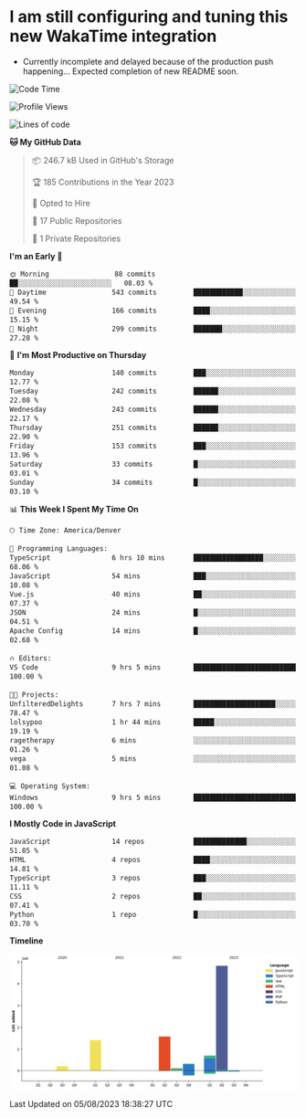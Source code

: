 # I am still configuring and tuning this new WakaTime integration
- Currently incomplete and delayed because of the production push happening... Expected completion of new README soon.
<!--START_SECTION:waka-->
![Code Time](http://img.shields.io/badge/Code%20Time-292%20hrs%2016%20mins-blue)

![Profile Views](http://img.shields.io/badge/Profile%20Views-0-blue)

![Lines of code](https://img.shields.io/badge/From%20Hello%20World%20I%27ve%20Written-9.2%20million%20lines%20of%20code-blue)

**🐱 My GitHub Data** 

> 📦 246.7 kB Used in GitHub's Storage 
 > 
> 🏆 185 Contributions in the Year 2023
 > 
> 💼 Opted to Hire
 > 
> 📜 17 Public Repositories 
 > 
> 🔑 1 Private Repositories 
 > 
**I'm an Early 🐤** 

```text
🌞 Morning                88 commits          ██░░░░░░░░░░░░░░░░░░░░░░░   08.03 % 
🌆 Daytime                543 commits         ████████████░░░░░░░░░░░░░   49.54 % 
🌃 Evening                166 commits         ████░░░░░░░░░░░░░░░░░░░░░   15.15 % 
🌙 Night                  299 commits         ███████░░░░░░░░░░░░░░░░░░   27.28 % 
```
📅 **I'm Most Productive on Thursday** 

```text
Monday                   140 commits         ███░░░░░░░░░░░░░░░░░░░░░░   12.77 % 
Tuesday                  242 commits         ██████░░░░░░░░░░░░░░░░░░░   22.08 % 
Wednesday                243 commits         ██████░░░░░░░░░░░░░░░░░░░   22.17 % 
Thursday                 251 commits         ██████░░░░░░░░░░░░░░░░░░░   22.90 % 
Friday                   153 commits         ███░░░░░░░░░░░░░░░░░░░░░░   13.96 % 
Saturday                 33 commits          █░░░░░░░░░░░░░░░░░░░░░░░░   03.01 % 
Sunday                   34 commits          █░░░░░░░░░░░░░░░░░░░░░░░░   03.10 % 
```


📊 **This Week I Spent My Time On** 

```text
🕑︎ Time Zone: America/Denver

💬 Programming Languages: 
TypeScript               6 hrs 10 mins       █████████████████░░░░░░░░   68.06 % 
JavaScript               54 mins             ███░░░░░░░░░░░░░░░░░░░░░░   10.08 % 
Vue.js                   40 mins             ██░░░░░░░░░░░░░░░░░░░░░░░   07.37 % 
JSON                     24 mins             █░░░░░░░░░░░░░░░░░░░░░░░░   04.51 % 
Apache Config            14 mins             █░░░░░░░░░░░░░░░░░░░░░░░░   02.68 % 

🔥 Editors: 
VS Code                  9 hrs 5 mins        █████████████████████████   100.00 % 

🐱‍💻 Projects: 
UnfilteredDelights       7 hrs 7 mins        ████████████████████░░░░░   78.47 % 
lolsypoo                 1 hr 44 mins        █████░░░░░░░░░░░░░░░░░░░░   19.19 % 
ragetherapy              6 mins              ░░░░░░░░░░░░░░░░░░░░░░░░░   01.26 % 
vega                     5 mins              ░░░░░░░░░░░░░░░░░░░░░░░░░   01.08 % 

💻 Operating System: 
Windows                  9 hrs 5 mins        █████████████████████████   100.00 % 
```

**I Mostly Code in JavaScript** 

```text
JavaScript               14 repos            █████████████░░░░░░░░░░░░   51.85 % 
HTML                     4 repos             ████░░░░░░░░░░░░░░░░░░░░░   14.81 % 
TypeScript               3 repos             ███░░░░░░░░░░░░░░░░░░░░░░   11.11 % 
CSS                      2 repos             ██░░░░░░░░░░░░░░░░░░░░░░░   07.41 % 
Python                   1 repo              █░░░░░░░░░░░░░░░░░░░░░░░░   03.70 % 
```



**Timeline**

![Lines of Code chart](https://raw.githubusercontent.com/certifiedbice/certifiedbice/main/assets/bar_graph.png)


 Last Updated on 05/08/2023 18:38:27 UTC
<!--END_SECTION:waka-->

